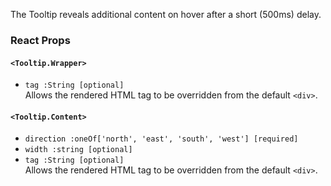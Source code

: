 The Tooltip reveals additional content on hover after a short (500ms) delay.

### React Props

#### `<Tooltip.Wrapper>`
* `tag :String [optional]`  
Allows the rendered HTML tag to be overridden from the default `<div>`.

#### `<Tooltip.Content>`
* `direction :oneOf['north', 'east', 'south', 'west'] [required]`
* `width :string [optional]`
* `tag :String [optional]`  
Allows the rendered HTML tag to be overridden from the default `<div>`.

